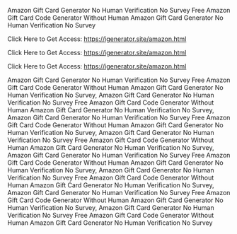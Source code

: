 Amazon Gift Card Generator No Human Verification No Survey Free Amazon Gift Card Code Generator Without Human Amazon Gift Card Generator No Human Verification No Survey

Click Here to Get Access: https://igenerator.site/amazon.html

Click Here to Get Access: https://igenerator.site/amazon.html

Click Here to Get Access: https://igenerator.site/amazon.html

Amazon Gift Card Generator No Human Verification No Survey Free Amazon Gift Card Code Generator Without Human Amazon Gift Card Generator No Human Verification No Survey, Amazon Gift Card Generator No Human Verification No Survey Free Amazon Gift Card Code Generator Without Human Amazon Gift Card Generator No Human Verification No Survey, Amazon Gift Card Generator No Human Verification No Survey Free Amazon Gift Card Code Generator Without Human Amazon Gift Card Generator No Human Verification No Survey, Amazon Gift Card Generator No Human Verification No Survey Free Amazon Gift Card Code Generator Without Human Amazon Gift Card Generator No Human Verification No Survey, Amazon Gift Card Generator No Human Verification No Survey Free Amazon Gift Card Code Generator Without Human Amazon Gift Card Generator No Human Verification No Survey, Amazon Gift Card Generator No Human Verification No Survey Free Amazon Gift Card Code Generator Without Human Amazon Gift Card Generator No Human Verification No Survey, Amazon Gift Card Generator No Human Verification No Survey Free Amazon Gift Card Code Generator Without Human Amazon Gift Card Generator No Human Verification No Survey, Amazon Gift Card Generator No Human Verification No Survey Free Amazon Gift Card Code Generator Without Human Amazon Gift Card Generator No Human Verification No Survey
